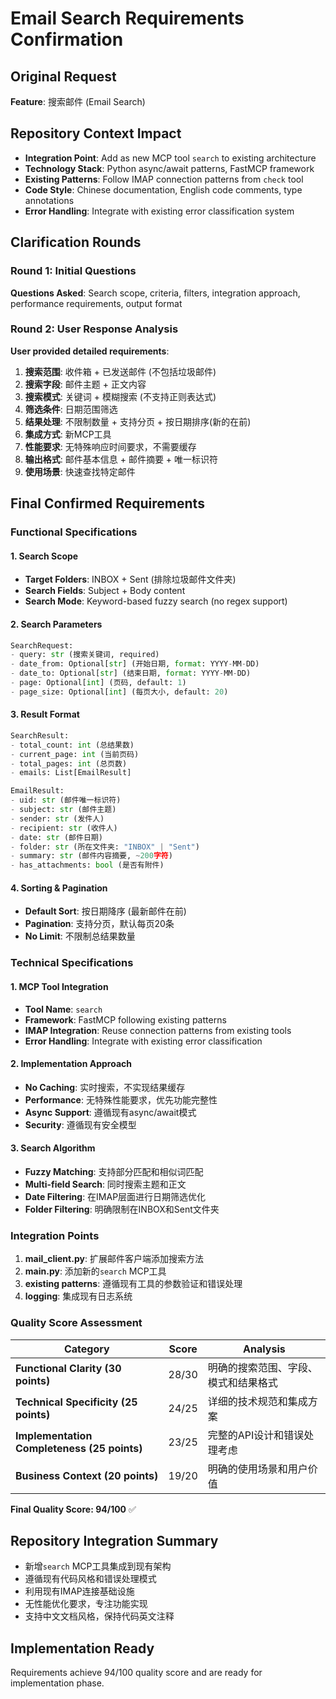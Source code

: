 # Email Search Requirements Confirmation

## Original Request
**Feature**: 搜索邮件 (Email Search)

## Repository Context Impact
- **Integration Point**: Add as new MCP tool `search` to existing architecture
- **Technology Stack**: Python async/await patterns, FastMCP framework
- **Existing Patterns**: Follow IMAP connection patterns from `check` tool
- **Code Style**: Chinese documentation, English code comments, type annotations
- **Error Handling**: Integrate with existing error classification system

## Clarification Rounds

### Round 1: Initial Questions
**Questions Asked**: Search scope, criteria, filters, integration approach, performance requirements, output format

### Round 2: User Response Analysis
**User provided detailed requirements**:

1. **搜索范围**: 收件箱 + 已发送邮件 (不包括垃圾邮件)
2. **搜索字段**: 邮件主题 + 正文内容
3. **搜索模式**: 关键词 + 模糊搜索 (不支持正则表达式)
4. **筛选条件**: 日期范围筛选
5. **结果处理**: 不限制数量 + 支持分页 + 按日期排序(新的在前)
6. **集成方式**: 新MCP工具
7. **性能要求**: 无特殊响应时间要求，不需要缓存
8. **输出格式**: 邮件基本信息 + 邮件摘要 + 唯一标识符
9. **使用场景**: 快速查找特定邮件

## Final Confirmed Requirements

### Functional Specifications

#### 1. Search Scope
- **Target Folders**: INBOX + Sent (排除垃圾邮件文件夹)
- **Search Fields**: Subject + Body content
- **Search Mode**: Keyword-based fuzzy search (no regex support)

#### 2. Search Parameters
```python
SearchRequest:
- query: str (搜索关键词, required)
- date_from: Optional[str] (开始日期, format: YYYY-MM-DD)
- date_to: Optional[str] (结束日期, format: YYYY-MM-DD) 
- page: Optional[int] (页码, default: 1)
- page_size: Optional[int] (每页大小, default: 20)
```

#### 3. Result Format
```python
SearchResult:
- total_count: int (总结果数)
- current_page: int (当前页码)
- total_pages: int (总页数)
- emails: List[EmailResult]

EmailResult:
- uid: str (邮件唯一标识符)
- subject: str (邮件主题)
- sender: str (发件人)
- recipient: str (收件人)
- date: str (邮件日期)
- folder: str (所在文件夹: "INBOX" | "Sent")
- summary: str (邮件内容摘要, ~200字符)
- has_attachments: bool (是否有附件)
```

#### 4. Sorting & Pagination
- **Default Sort**: 按日期降序 (最新邮件在前)
- **Pagination**: 支持分页，默认每页20条
- **No Limit**: 不限制总结果数量

### Technical Specifications

#### 1. MCP Tool Integration
- **Tool Name**: `search`
- **Framework**: FastMCP following existing patterns
- **IMAP Integration**: Reuse connection patterns from existing tools
- **Error Handling**: Integrate with existing error classification

#### 2. Implementation Approach
- **No Caching**: 实时搜索，不实现结果缓存
- **Performance**: 无特殊性能要求，优先功能完整性
- **Async Support**: 遵循现有async/await模式
- **Security**: 遵循现有安全模型

#### 3. Search Algorithm
- **Fuzzy Matching**: 支持部分匹配和相似词匹配
- **Multi-field Search**: 同时搜索主题和正文
- **Date Filtering**: 在IMAP层面进行日期筛选优化
- **Folder Filtering**: 明确限制在INBOX和Sent文件夹

### Integration Points
1. **mail_client.py**: 扩展邮件客户端添加搜索方法
2. **main.py**: 添加新的`search` MCP工具
3. **existing patterns**: 遵循现有工具的参数验证和错误处理
4. **logging**: 集成现有日志系统

### Quality Score Assessment

| Category | Score | Analysis |
|----------|-------|----------|
| **Functional Clarity (30 points)** | 28/30 | 明确的搜索范围、字段、模式和结果格式 |
| **Technical Specificity (25 points)** | 24/25 | 详细的技术规范和集成方案 |
| **Implementation Completeness (25 points)** | 23/25 | 完整的API设计和错误处理考虑 |
| **Business Context (20 points)** | 19/20 | 明确的使用场景和用户价值 |

**Final Quality Score: 94/100** ✅

## Repository Integration Summary
- 新增`search` MCP工具集成到现有架构
- 遵循现有代码风格和错误处理模式  
- 利用现有IMAP连接基础设施
- 无性能优化要求，专注功能实现
- 支持中文文档风格，保持代码英文注释

## Implementation Ready
Requirements achieve 94/100 quality score and are ready for implementation phase.